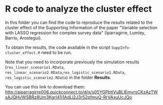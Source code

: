 # R code to analyze the cluster effect

In this folder you can find the code to reproduce the results related to the cluster effect of the Supporting Information of the paper "Variable selection with LASSO regression for complex survey data" (Iparragirre, Lumley, Barrio, Arostegui).

To obtain the results, the code available in the script `SuppInfo-cluster_effect.R` need to be run. 

Note that you need to incorporate previously the simulation results (`res_linear_scenario1.RData`, `res_linear_scenario2.RData`,`res_logistic_scenario1.RData`, `res_logistic_scenario2.RData`) in the folder **Results**. 

You can use this link to download them: http://aiparragirre006.quickconnect.to/d/s/s05YGPbtlVuBLlEmyrsCKzAzTWsAJQHj/WSBRz8Um3KgrI41j1AdLj2J3r52pfmuQ-RrVAxuUcJQo
